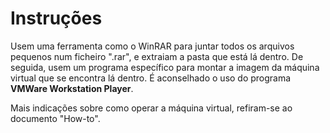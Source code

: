 # Instruções

Usem uma ferramenta como o WinRAR para juntar todos os arquivos pequenos num ficheiro ".rar", e extraiam a pasta que está lá dentro. De seguida, usem um programa específico para montar a imagem da máquina virtual que se encontra lá dentro. É aconselhado o uso do programa **VMWare Workstation Player**.

Mais indicações sobre como operar a máquina virtual, refiram-se ao documento "How-to".